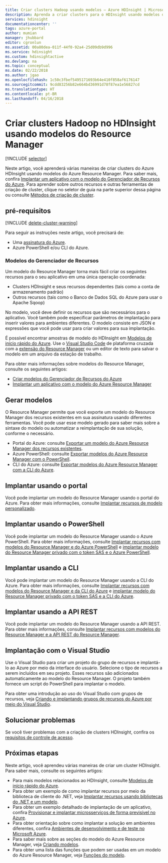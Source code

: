 ```yaml
---
title: Criar clusters Hadoop usando modelos – Azure HDInsight | Microsoft Docs
description: Aprenda a criar clusters para o HDInsight usando modelos do Resource Manager
services: hdinsight
documentationcenter: ''
tags: azure-portal
author: mumian
manager: jhubbard
editor: cgronlun
ms.assetid: 00a80dea-011f-44f0-92a4-25d09db9d996
ms.service: hdinsight
ms.custom: hdinsightactive
ms.devlang: na
ms.topic: conceptual
ms.date: 02/22/2018
ms.author: jgao
ms.openlocfilehash: 1c50c3fbef5495171693b64e410f858af6176147
ms.sourcegitcommit: 9cdd83256b82e664bd36991d78f87ea1e56827cd
ms.translationtype: HT
ms.contentlocale: pt-BR
ms.lasthandoff: 04/16/2018
---
```

# <a name="create-hadoop-clusters-in-hdinsight-by-using-resource-manager-templates"></a>Criar clusters Hadoop no HDInsight usando modelos do Resource Manager
[!INCLUDE [selector](../../includes/hdinsight-create-linux-cluster-selector.md)]

Neste artigo, você aprenderá várias maneiras de criar clusters do Azure HDInsight usando modelos do Azure Resource Manager. Para saber mais, confira [Implantar um aplicativo com o modelo do Gerenciador de Recursos do Azure](../azure-resource-manager/resource-group-template-deploy.md). Para aprender sobre outros recursos e outras ferramentas de criação de cluster, clique no seletor de guia na parte superior dessa página ou consulte [Métodos de criação de cluster](hdinsight-hadoop-provision-linux-clusters.md#cluster-setup-methods).

## <a name="prerequisites"></a>pré-requisitos
[!INCLUDE [delete-cluster-warning](../../includes/hdinsight-delete-cluster-warning.md)]

Para seguir as instruções neste artigo, você precisará de:

* Uma [assinatura do Azure](https://azure.microsoft.com/documentation/videos/get-azure-free-trial-for-testing-hadoop-in-hdinsight/).
* Azure PowerShell e/ou CLI do Azure.

### <a name="resource-manager-templates"></a>Modelos do Gerenciador de Recursos
Um modelo do Resource Manager torna mais fácil criar os seguintes recursos para o seu aplicativo em uma única operação coordenada:
* Clusters HDInsight e seus recursos dependentes (tais como a conta de armazenamento padrão)
* Outros recursos (tais como o Banco de Dados SQL do Azure para usar o Apache Sqoop)

No modelo, você deve definir os recursos que são necessários para o aplicativo. Você também pode especificar parâmetros de implantação para inserir valores para ambientes diferentes. O modelo consiste em JSON e expressões que você pode usar para criar valores para sua implantação.

É possível encontrar amostras de modelo do HDInsight em [Modelos de início rápido do Azure](https://azure.microsoft.com/resources/templates/?term=hdinsight). Use o [Visual Studio Code](https://code.visualstudio.com/#alt-downloads) de plataforma cruzada com a [extensão do Resource Manager](https://marketplace.visualstudio.com/items?itemName=msazurermtools.azurerm-vscode-tools) ou um editor de texto para salvar o modelo em um arquivo da estação de trabalho. 

Para obter mais informações sobre modelos do Resource Manager, consulte os seguintes artigos:

* [Criar modelos do Gerenciador de Recursos do Azure](../azure-resource-manager/resource-group-authoring-templates.md)
* [Implantar um aplicativo com o modelo do Azure Resource Manager](../azure-resource-manager/resource-group-template-deploy.md)

## <a name="generate-templates"></a>Gerar modelos

O Resource Manager permite que você exporte um modelo do Resource Manager dos recursos existentes em sua assinatura usando diferentes ferramentas. Você pode usar esse modelo gerado para saber mais sobre a sintaxe do modelo ou automatizar a reimplantação de sua solução, conforme o necessário.

- Portal do Azure: consulte [Exportar um modelo do Azure Resource Manager dos recursos existentes](../azure-resource-manager/resource-manager-export-template.md).
- Azure PowerShell: consulte [Exportar modelos do Azure Resource Manager com o PowerShell](../azure-resource-manager/resource-manager-export-template-powershell.md).
- CLI do Azure: consulte [Exportar modelos do Azure Resource Manager com a CLI do Azure](../azure-resource-manager/resource-manager-export-template-cli.md).


## <a name="deploy-using-the-portal"></a>Implantar usando o portal

Você pode implantar um modelo do Resource Manager usando o portal do Azure. Para obter mais informações, consulte [Implantar recursos de modelo personalizado](../azure-resource-manager/resource-group-template-deploy-portal.md#deploy-resources-from-custom-template).

## <a name="deploy-using-powershell"></a>Implantar usando o PowerShell

Você pode implantar um modelo do Resource Manager usando o Azure PowerShell. Para obter mais informações, consulte [Implantar recursos com modelos do Resource Manager e do Azure PowerShell](../azure-resource-manager/resource-group-template-deploy.md) e [implantar modelo do Resource Manager privado com o token SAS e o Azure PowerShell](../azure-resource-manager/resource-manager-powershell-sas-token.md).

## <a name="deploy-using-cli"></a>Implantar usando a CLI

Você pode implantar um modelo do Resource Manager usando a CLI do Azure. Para obter mais informações, consulte [Implantar recursos com modelos do Resource Manager e da CLI do Azure](../azure-resource-manager/resource-group-template-deploy-cli.md) e [implantar modelo do Resource Manager privado com o token SAS e a CLI do Azure](../azure-resource-manager/resource-manager-cli-sas-token.md).

## <a name="deploy-using-the-rest-api"></a>Implantar usando a API REST
Você pode implantar um modelo do Resource Manager usando a API REST. Para obter mais informações, consulte [Implantar recursos com modelos do Resource Manager e a API REST do Resource Manager](../azure-resource-manager/resource-group-template-deploy-rest.md).

## <a name="deploy-with-visual-studio"></a>Implantação com o Visual Studio
 Use o Visual Studio para criar um projeto do grupo de recursos e implantá-lo ao Azure por meio da interface do usuário. Selecione o tipo de recursos a serem incluídos em seu projeto. Esses recursos são adicionados automaticamente ao modelo do Resource Manager. O projeto também fornece um script do PowerShell para implantar o modelo.

Para obter uma introdução ao uso do Visual Studio com grupos de recursos, veja [Criando e implantando grupos de recursos do Azure por meio do Visual Studio](../azure-resource-manager/vs-azure-tools-resource-groups-deployment-projects-create-deploy.md).

## <a name="troubleshoot"></a>Solucionar problemas

Se você tiver problemas com a criação de clusters HDInsight, confira os [requisitos de controle de acesso](hdinsight-administer-use-portal-linux.md#create-clusters).

## <a name="next-steps"></a>Próximas etapas
Neste artigo, você aprendeu várias maneiras de criar um cluster HDInsight. Para saber mais, consulte os seguintes artigos:

* Para mais modelos relacionados ao HDInsight, consulte [Modelos de início rápido do Azure](https://azure.microsoft.com/resources/templates/?term=hdinsight).
* Para obter um exemplo de como implantar recursos por meio da biblioteca de cliente do .NET, veja [Implantar recursos usando bibliotecas do .NET e um modelo](../virtual-machines/windows/csharp-template.md?toc=%2fazure%2fvirtual-machines%2fwindows%2ftoc.json).
* Para obter um exemplo detalhado de implantação de um aplicativo, confira [Provisionar e implantar microsserviços de forma previsível no Azure](../app-service/app-service-deploy-complex-application-predictably.md).
* Para obter orientação sobre como implantar a solução em ambientes diferentes, confira [Ambientes de desenvolvimento e de teste no Microsoft Azure](../solution-dev-test-environments.md).
* Para saber mais sobre as seções do modelo do Azure Resource Manager, veja [Criando modelos](../azure-resource-manager/resource-group-authoring-templates.md).
* Para obter uma lista das funções que podem ser usadas em um modelo do Azure Resource Manager, veja [Funções do modelo](../azure-resource-manager/resource-group-template-functions.md).
